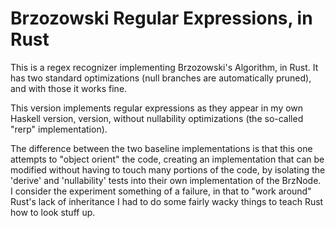 # Brzozowski Regular Expressions, in Rust

This is a regex recognizer implementing Brzozowski's Algorithm, in Rust.
It has two standard optimizations (null branches are automatically
pruned), and with those it works fine.

This version implements regular expressions as they appear in my own
Haskell version, version, without nullability optimizations (the
so-called "rerp" implementation).

The difference between the two baseline implementations is that this one
attempts to "object orient" the code, creating an implementation that
can be modified without having to touch many portions of the code, by
isolating the 'derive' and 'nullability' tests into their own
implementation of the BrzNode.  I consider the experiment something of a
failure, in that to "work around" Rust's lack of inheritance I had to do
some fairly wacky things to teach Rust how to look stuff up.
